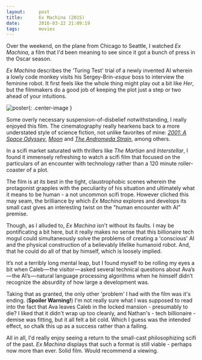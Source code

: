 ```yaml
---
layout:     post
title:      Ex Machina (2015)
date:       2016-03-22 21:09:19
tags:       movies
---
```


Over the weekend, on the plane from Chicago to Seattle, I watched *Ex Machina*, a film that I'd been meaning to see since it got a bunch of press in the Oscar season.

*Ex Machina* describes the 'Turing Test' trial of a newly invented AI wherein a lowly code monkey visits his Sergey-Brin-*esque* boss to interview the feminine robot. It first feels like the whole thing might play out a bit like *Her*, but the filmmakers do a good job of keeping the plot just a step or two ahead of your intuitions.

![poster](https://upload.wikimedia.org/wikipedia/en/b/ba/Ex-machina-uk-poster.jpg){: .center-image }
<!--break-->
Some overly necessary suspension-of-disbelief notwithstanding, I really enjoyed this film. The cinematography really hearkens back to a more understated style of science fiction, not unlike favorites of mine: *[2001: A Space Odyssey](http://www.imdb.com/title/tt0062622/?ref_=nv_sr_1)*, *[Moon](http://www.imdb.com/title/tt1182345/)* and *[The Andromeda Strain](http://www.imdb.com/title/tt0066769/?ref_=nv_sr_1)*, among others. 

In a scifi market saturated with thrillers like *The Martian* and *Interstellar*, I found it immensely refreshing to watch a scifi film that focused on the particulars of an encounter with technology rather than a 120 minute roller-coaster of a plot. 

The film is at its best in the tight, claustrophobic scenes wherein the protagonist grapples with the peculiarity of his situation and ultimately what it means to be human - a not uncommon scifi trope. However cliched this may seam, the brilliance by which *Ex Machina* explores and develops its small cast gives an interesting twist on the "human encounter with AI" premise.

Though, as I alluded to, *Ex Machina* isn't without its faults. I may be pontificating a bit here, but it really makes no sense that this billionaire tech mogul could simultaneously solve the problems of creating a 'conscious' AI and the physical construction of a believably lifelike humanoid robot. And, that he could do all of that by himself, which is loosely implied.

It’s not a terribly long mental leap, but I found myself to be rolling my eyes a bit when Caleb — the visitor — asked several technical questions about Ava’s — the AI’s — natural language processing algorithms when he himself didn’t recognize the absurdity of how large a development was.

Taking that as granted, the only other 'problem' I had with the film was it's ending. (**Spoiler Warning!**) I'm not really sure what I was supposed to read into the fact that Ava leaves Caleb in the locked mansion - presumably to die? I liked that it didn't wrap up too cleanly, and Nathan's - tech billionaire - demise was fitting, but it all felt a bit cold. Which I guess was the intended effect, so chalk this up as a success rather than a failing.

All in all, I'd really enjoy seeing a return to the small-cast philosophizing scifi of the past. *Ex Machina* displays that such a format is still viable - perhaps now more than ever. Solid film. Would recommend a viewing.